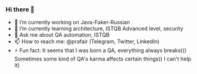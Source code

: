 ### Hi there 👋

- 🔭 I’m currently working on Java-Faker-Russian
- 🌱 I’m currently learning architecture, ISTQB Advanced level, security
- 💬 Ask me about QA automation, ISTQB
- 📫 How to reach me: @prafair (Telegram, Twitter, LinkedIn)
- ⚡ Fun fact: It seems that I was born a QA, everything always breaks))) Sometimes some kind of QA's karma affects certain things)) I can't help it)
